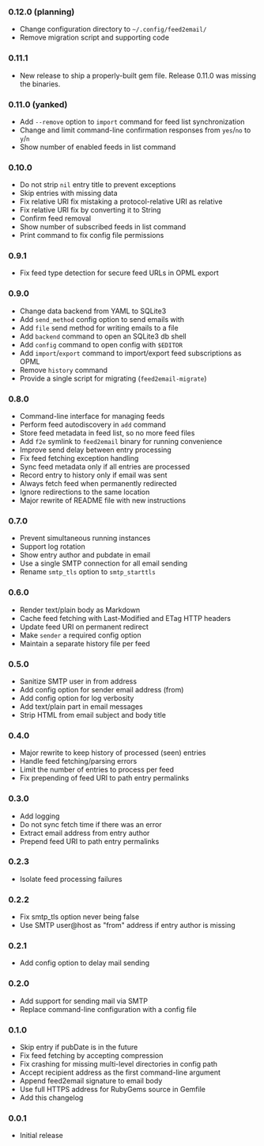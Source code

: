 ### 0.12.0 (planning)

* Change configuration directory to `~/.config/feed2email/`
* Remove migration script and supporting code

### 0.11.1

* New release to ship a properly-built gem file. Release 0.11.0 was missing the
  binaries.

### 0.11.0 (yanked)

* Add `--remove` option to `import` command for feed list synchronization
* Change and limit command-line confirmation responses from `yes`/`no` to
  `y`/`n`
* Show number of enabled feeds in list command

### 0.10.0

* Do not strip `nil` entry title to prevent exceptions
* Skip entries with missing data
* Fix relative URI fix mistaking a protocol-relative URI as relative
* Fix relative URI fix by converting it to String
* Confirm feed removal
* Show number of subscribed feeds in list command
* Print command to fix config file permissions

### 0.9.1

* Fix feed type detection for secure feed URLs in OPML export

### 0.9.0

* Change data backend from YAML to SQLite3
* Add `send_method` config option to send emails with
* Add `file` send method for writing emails to a file
* Add `backend` command to open an SQLite3 db shell
* Add `config` command to open config with `$EDITOR`
* Add `import`/`export` command to import/export feed subscriptions as OPML
* Remove `history` command
* Provide a single script for migrating (`feed2email-migrate`)

### 0.8.0

* Command-line interface for managing feeds
* Perform feed autodiscovery in `add` command
* Store feed metadata in feed list, so no more feed files
* Add `f2e` symlink to `feed2email` binary for running convenience
* Improve send delay between entry processing
* Fix feed fetching exception handling
* Sync feed metadata only if all entries are processed
* Record entry to history only if email was sent
* Always fetch feed when permanently redirected
* Ignore redirections to the same location
* Major rewrite of README file with new instructions

### 0.7.0

* Prevent simultaneous running instances
* Support log rotation
* Show entry author and pubdate in email
* Use a single SMTP connection for all email sending
* Rename `smtp_tls` option to `smtp_starttls`

### 0.6.0

* Render text/plain body as Markdown
* Cache feed fetching with Last-Modified and ETag HTTP headers
* Update feed URI on permanent redirect
* Make `sender` a required config option
* Maintain a separate history file per feed

### 0.5.0

* Sanitize SMTP user in from address
* Add config option for sender email address (from)
* Add config option for log verbosity
* Add text/plain part in email messages
* Strip HTML from email subject and body title

### 0.4.0

* Major rewrite to keep history of processed (seen) entries
* Handle feed fetching/parsing errors
* Limit the number of entries to process per feed
* Fix prepending of feed URI to path entry permalinks

### 0.3.0

* Add logging
* Do not sync fetch time if there was an error
* Extract email address from entry author
* Prepend feed URI to path entry permalinks

### 0.2.3

* Isolate feed processing failures

### 0.2.2

* Fix smtp_tls option never being false
* Use SMTP user@host as "from" address if entry author is missing

### 0.2.1

* Add config option to delay mail sending

### 0.2.0

* Add support for sending mail via SMTP
* Replace command-line configuration with a config file

### 0.1.0

* Skip entry if pubDate is in the future
* Fix feed fetching by accepting compression
* Fix crashing for missing multi-level directories in config path
* Accept recipient address as the first command-line argument
* Append feed2email signature to email body
* Use full HTTPS address for RubyGems source in Gemfile
* Add this changelog

### 0.0.1

* Initial release

